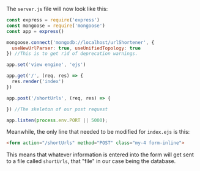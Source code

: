 <!--title={Creating the POST request}-->

The `server.js` file will now look like this:

```javascript
const express = require('express')
const mongoose = require('mongoose')
const app = express()

mongoose.connect('mongodb://localhost/urlShortener', {
  useNewUrlParser: true, useUnifiedTopology: true
}) //This is to get rid of deprecation warnings.

app.set('view engine', 'ejs')

app.get('/', (req, res) => {
  res.render('index')
})

app.post('/shortUrls', (req, res) => {

}) //The skeleton of our post request

app.listen(process.env.PORT || 5000);
```

Meanwhile, the only line that needed to be modified for `index.ejs` is this:

```html
<form action="/shortUrls" method="POST" class="my-4 form-inline">
```

This means that whatever information is entered into the form will get sent to a file called `shortUrls`, that "file" in our case being the database.